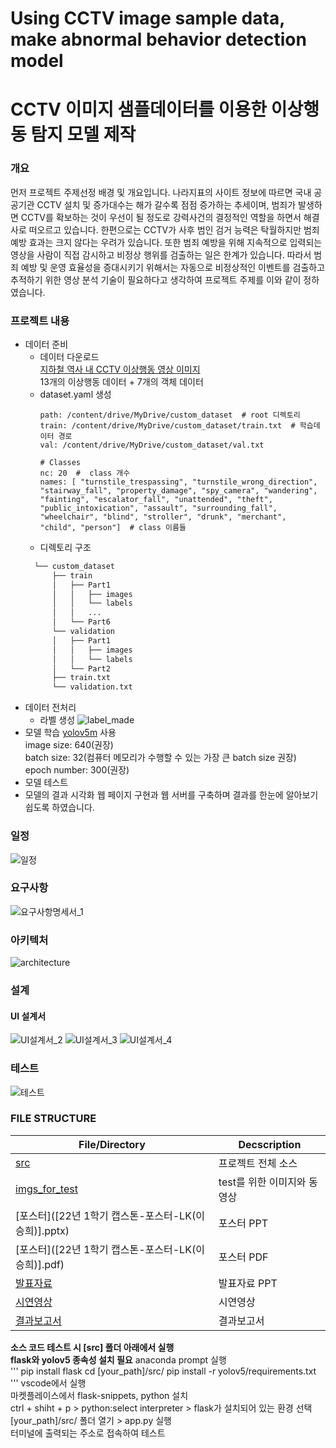 # Using CCTV image sample data, make abnormal behavior detection model
# CCTV 이미지 샘플데이터를 이용한 이상행동 탐지 모델 제작
### 개요
먼저 프로젝트 주제선정 배경 및 개요입니다. 나라지표의 사이트 정보에 따르면 국내 공공기관 CCTV 설치 및 증가대수는 해가 갈수록 점점 증가하는 추세이며, 범죄가 발생하면 CCTV를 확보하는 것이 우선이 될 정도로 강력사건의 결정적인 역할을 하면서 해결사로 떠오르고 있습니다. 한편으로는 CCTV가 사후 범인 검거 능력은 탁월하지만 범죄 예방 효과는 크지 않다는 우려가 있습니다. 또한 범죄 예방을 위해 지속적으로 입력되는 영상을 사람이 직접 감시하고 비정상 행위를 검출하는 일은 한계가 있습니다. 따라서 범죄 예방 및 운영 효율성을 증대시키기 위해서는 자동으로 비정상적인 이벤트를 검출하고 추적하기 위한 영상 분석 기술이 필요하다고 생각하여 프로젝트 주제를 이와 같이 정하였습니다.

### 프로젝트 내용
- 데이터 준비
  - 데이터 다운로드 <br>
    [지하철 역사 내 CCTV 이상행동 영상 이미지](https://aihub.or.kr/aidata/34122) <br>
    13개의 이상행동 데이터 + 7개의 객체 데이터
  - dataset.yaml 생성
    ```
    path: /content/drive/MyDrive/custom_dataset  # root 디렉토리
    train: /content/drive/MyDrive/custom_dataset/train.txt  # 학습데이터 경로
    val: /content/drive/MyDrive/custom_dataset/val.txt

    # Classes
    nc: 20  #  class 개수
    names: [ "turnstile_trespassing", "turnstile_wrong_direction", "stairway_fall", "property_damage", "spy_camera", "wandering", "fainting", "escalator_fall", "unattended", "theft", "public_intoxication", "assault", "surrounding_fall", "wheelchair", "blind", "stroller", "drunk", "merchant", "child", "person"]  # class 이름들
    ```
   - 디렉토리 구조
    ```bash
      └── custom_dataset
          ├── train
          │   ├── Part1
          │   │   ├── images
          │   │   └── labels
          │   │   ...      
          │   └── Part6
          └── validation
          │   ├── Part1
          │   │   ├── images
          │   │   └── labels
          │   └── Part2
          ├── train.txt
          └── validation.txt
- 데이터 전처리
  - 라벨 생성
    ![label_made](imgs_for_readmefile/annotation.PNG)
- 모델 학습
  [yolov5m](https://github.com/ultralytics/yolov5) 사용 <br>
  image size: 640(권장) <br>
  batch size: 32(컴퓨터 메모리가 수행할 수 있는 가장 큰 batch size 권장) <br>
  epoch number: 300(권장) <br>
- 모델 테스트
- 모델의 결과 시각화
  웹 페이지 구현과 웹 서버를 구축하며 결과를 한눈에 알아보기 쉽도록 하였습니다.
### 일정
![일정](imgs_for_readmefile/schedule.PNG)
### 요구사항
![요구사항명세서_1](imgs_for_readmefile/requirments_analysis.PNG)
### 아키텍처
![architecture](imgs_for_readmefile/architecture1.PNG)
### 설계
#### UI 설계서
![UI설계서_2](imgs_for_readmefile/UI_2.PNG)
![UI설계서_3](imgs_for_readmefile/UI_3.PNG)
![UI설계서_4](imgs_for_readmefile/UI_4.PNG)
### 테스트
![테스트](imgs_for_readmefile/test.PNG)
### FILE STRUCTURE
| File/Directory | Decscription |
| ------ | ------ |
| [src](src) | 프로젝트 전체 소스 |
| [imgs_for_test](imgs_for_test) |test를 위한 이미지와 동영상 |
| [포스터]([22년 1학기 캡스톤-포스터-LK(이승희)].pptx) | 포스터 PPT |
| [포스터]([22년 1학기 캡스톤-포스터-LK(이승희)].pdf) | 포스터 PDF |
| [발표자료](발표.pptx) | 발표자료 PPT |
| [시연영상](시연영상-LK팀.mp4) | 시연영상 |
| [결과보고서](2022년_1학기_캡스톤디자인_결과보고서.hwp) | 결과보고서 |

**소스 코드 테스트 시 [src] 폴더 아래에서 실행**<br>
**flask와 yolov5 종속성 설치 필요**
anaconda prompt 실행 <br>
'''
pip install flask
cd [your_path]/src/
pip install -r yolov5/requirements.txt
'''
vscode에서 실행 <br>
마켓플레이스에서 flask-snippets, python 설치 <br>
ctrl + shiht + p > python:select interpreter > flask가 설치되어 있는 환경 선택<br>
[your_path]/src/ 폴더 열기 > app.py 실행 <br>
터미널에 출력되는 주소로 접속하여 테스트

